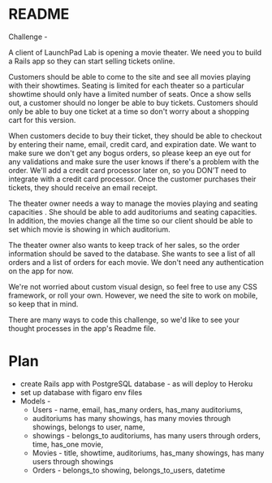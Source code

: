 # README

Challenge - 

A client of LaunchPad Lab is opening a movie theater. We need you to build a Rails app so they can start selling tickets online.

Customers should be able to come to the site and see all movies playing with their showtimes. Seating is limited for each theater so a particular showtime should only have a limited number of seats. Once a show sells out, a customer should no longer be able to buy tickets. Customers should only be able to buy one ticket at a time so don't worry about a shopping cart for this version.

When customers decide to buy their ticket, they should be able to checkout by entering their name, email, credit card, and expiration date. We want to make sure we don't get any bogus orders, so please keep an eye out for any validations and make sure the user knows if there's a problem with the order. We'll add a credit card processor later on, so you DON’T need to integrate with a credit card processor. Once the customer purchases their tickets, they should receive an email receipt.

The theater owner needs a way to manage the movies playing and seating capacities . She should be able to add auditoriums and seating capacities. In addition, the movies change all the time so our client should be able to set which movie is showing in which auditorium.

The theater owner also wants to keep track of her sales, so the order information should be saved to the database. She wants to see a list of all orders and a list of orders for each movie. We don't need any authentication on the app for now.

We're not worried about custom visual design, so feel free to use any CSS framework, or roll your own. However, we need the site to work on mobile, so keep that in mind.

There are many ways to code this challenge, so we'd like to see your thought processes in the app's Readme file. 

# Plan

- create Rails app with PostgreSQL database - as will deploy to Heroku
- set up database with figaro env files
- Models - 
  - Users - name, email, has_many orders, has_many auditoriums, 
  - auditoriums has many showings, has many movies through showings, belongs to user, name, 
  - showings - belongs_to auditoriums, has many users through orders, time, has_one movie, 
  - Movies - title, showtime, auditoriums, has_many showings, has many users through showings
  - Orders - belongs_to showing, belongs_to_users, datetime
